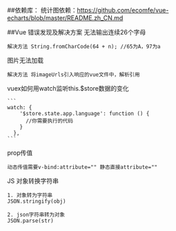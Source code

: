 ##依赖库：
统计图依赖：https://github.com/ecomfe/vue-echarts/blob/master/README.zh_CN.md
	
##Vue 错误发现及解决方案
无法输出连续26个字母

    解决方法 String.fromCharCode(64 + n); //65为A，97为a
图片无法加载

    解决方法 将imageUrls引入响应的vue文件中，解析引用
vuex如何用watch监听this.$store数据的变化

    ```
    watch: {
        '$store.state.app.language': function () {
          //你需要执行的代码
        }
      },
    ```
prop传值
     
    动态传值需要v-bind:attribute="" 静态直接attribute=""
JS 对象转换字符串

    1. 对象转为字符串
    JSON.stringify(obj)
    
    2. json字符串转为对象
    JSON.parse(str)

